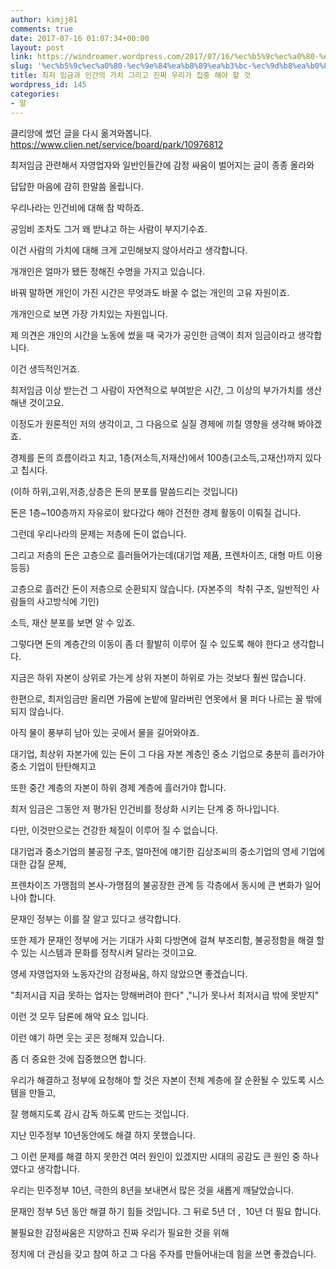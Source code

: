 ```yaml
---
author: kimjj81
comments: true
date: 2017-07-16 01:07:34+00:00
layout: post
link: https://windroamer.wordpress.com/2017/07/16/%ec%b5%9c%ec%a0%80-%ec%9e%84%ea%b8%89%ea%b3%bc-%ec%9d%b8%ea%b0%84%ec%9d%98-%ea%b0%80%ec%b9%98-%ea%b7%b8%eb%a6%ac%ea%b3%a0-%ec%a7%84%ec%a7%9c-%ec%9a%b0%eb%a6%ac%ea%b0%80-%ec%a7%91%ec%a4%91-%ed%95%b4/
slug: '%ec%b5%9c%ec%a0%80-%ec%9e%84%ea%b8%89%ea%b3%bc-%ec%9d%b8%ea%b0%84%ec%9d%98-%ea%b0%80%ec%b9%98-%ea%b7%b8%eb%a6%ac%ea%b3%a0-%ec%a7%84%ec%a7%9c-%ec%9a%b0%eb%a6%ac%ea%b0%80-%ec%a7%91%ec%a4%91-%ed%95%b4'
title: 최저 임금과 인간의 가치 그리고 진짜 우리가 집중 해야 할 것
wordpress_id: 145
categories:
- 말
---
```


클리앙에 썼던 글을 다시 옮겨와봅니다.
https://www.clien.net/service/board/park/10976812

최저임금 관련해서 자영업자와 일반인들간에 감정 싸움이 벌어지는 글이 종종 올라와

답답한 마음에 감히 한말씀 올립니다.

우리나라는 인건비에 대해 참 박하죠.

공임비 조차도 그거 왜 받냐고 하는 사람이 부지기수죠.

이건 사람의 가치에 대해 크게 고민해보지 않아서라고 생각합니다.

개개인은 얼마가 됐든 정해진 수명을 가지고 있습니다.

바꿔 말하면 개인이 가진 시간은 무엇과도 바꿀 수 없는 개인의 고유 자원이죠.

개개인으로 보면 가장 가치있는 자원입니다.

제 의견은 개인의 시간을 노동에 썼을 때 국가가 공인한 금액이 최저 임금이라고 생각합니다.

이건 생득적인거죠.

최저임금 이상 받는건 그 사람이 자연적으로 부여받은 시간, 그 이상의 부가가치를 생산해낸 것이고요.

이정도가 원론적인 저의 생각이고, 그 다음으로 실질 경제에 끼칠 영향을 생각해 봐야겠죠.

경제를 돈의 흐름이라고 치고, 1층(저소득,저재산)에서 100층(고소득,고재산)까지 있다고 칩시다.

(이하 하위,고위,저층,상층은 돈의 분포를 말씀드리는 것입니다)

돈은 1층~100층까지 자유로이 왔다갔다 해야 건전한 경제 활동이 이뤄질 겁니다.

그런데 우리나라의 문제는 저층에 돈이 없습니다.

그리고 저층의 돈은 고층으로 흘러들어가는데(대기업 제품, 프렌차이즈, 대형 마트 이용 등등)

고층으로 흘러간 돈이 저층으로 순환되지 않습니다. (자본주의  착취 구조, 일반적인 사람들의 사고방식에 기인)

소득, 재산 분포를 보면 알 수 있죠.

그렇다면 돈의 계층간의 이동이 좀 더 활발히 이루어 질 수 있도록 해야 한다고 생각합니다.

지금은 하위 자본이 상위로 가는게 상위 자본이 하위로 가는 것보다 훨씬 많습니다.

한편으로, 최저임금만 올리면 가뭄에 논밭에 말라버린 연못에서 물 퍼다 나르는 꼴 밖에 되지 않습니다.

아직 물이 풍부히 남아 있는 곳에서 물을 길어와야죠.

대기업, 최상위 자본가에 있는 돈이 그 다음 자본 계층인 중소 기업으로 충분히 흘러가야 중소 기업이 탄탄해지고

또한 중간 계층의 자본이 하위 경제 계층에 흘러가야 합니다.

최저 임금은 그동안 저 평가된 인건비를 정상화 시키는 단계 중 하나입니다.

다만, 이것만으로는 건강한 체질이 이루어 질 수 없습니다.

대기업과 중소기업의 불공정 구조, 얼마전에 얘기한 김상조씨의 중소기업의 영세 기업에 대한 갑질 문제,

프렌차이즈 가맹점의 본사-가맹점의 불공장한 관계 등 각층에서 동시에 큰 변화가 일어나야 합니다.

문재인 정부는 이를 잘 알고 있다고 생각합니다.

또한 제가 문재인 정부에 거는 기대가 사회 다방면에 걸쳐 부조리함, 불공정함을 해결 할 수 있는 시스템과 문화를 정착시켜 달라는 것이고요.

영세 자영업자와 노동자간의 감정싸움, 하지 않았으면 좋겠습니다.

"최저시급 지급 못하는 업자는 망해버려야 한다" ,"니가 못나서 최저시급 밖에 못받지"

이런 것 모두 담론에 해악 요소 입니다.

이런 얘기 하면 웃는 곳은 정해져 있습니다.

좀 더 중요한 것에 집중했으면 합니다.

우리가 해결하고 정부에 요청해야 할 것은 자본이 전체 계층에 잘 순환될 수 있도록 시스템을 만들고,

잘 행해지도록 감시 감독 하도록 만드는 것입니다.

지난 민주정부 10년동안에도 해결 하지 못했습니다.

그 이런 문제를 해결 하지 못한건 여러 원인이 있겠지만 시대의 공감도 큰 원인 중 하나였다고 생각합니다.

우리는 민주정부 10년, 극한의 8년을 보내면서 많은 것을 새롭게 깨달았습니다.

문재인 정부 5년 동안 해결 하기 힘들 것입니다. 그 뒤로 5년 더 ,  10년 더 필요 합니다.

불필요한 감정싸움은 지양하고 진짜 우리가 필요한 것을 위해

정치에 더 관심을 갖고 참여 하고 그 다음 주자를 만들어내는데 힘을 쓰면 좋겠습니다.
